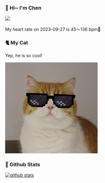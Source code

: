 ### 👋 Hi~ I'm Chen 

![](https://komarev.com/ghpvc/?username=z1cheng&style=flat)

My heart rate on 2023-09-27 is 45～136 bpm💖

### 🐈 My Cat
Yep, he is so cool!

<img src="/images/mycat.jpg" width="300px" />

### 🧐 Github Stats
[![github stats](https://github-readme-stats.vercel.app/api?username=z1cheng&show_icons=true&theme=default)](https://github.com/anuraghazra/github-readme-stats)

